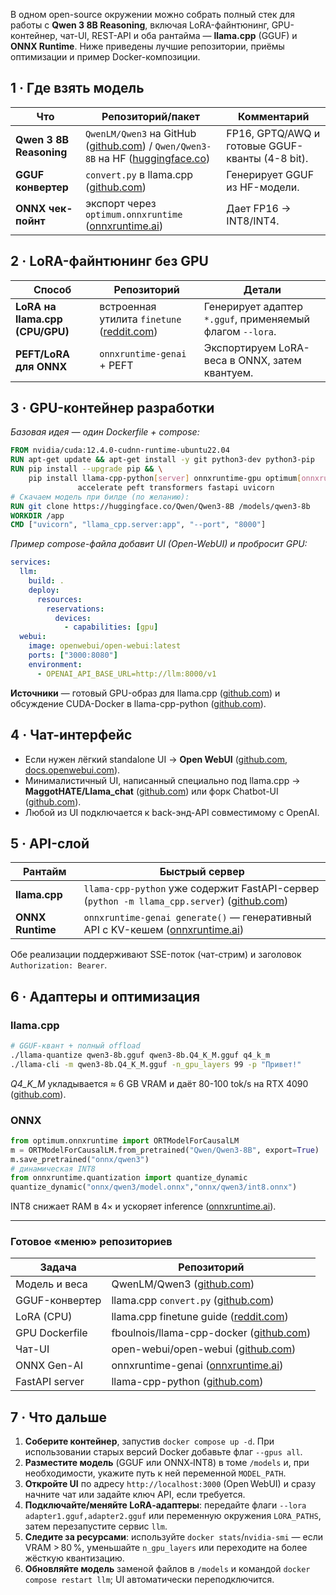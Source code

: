 В одном open-source окружении можно собрать полный стек для работы с **Qwen 3 8B Reasoning**, включая LoRA-файнтюнинг, GPU-контейнер, чат-UI, REST-API и оба рантайма — **llama.cpp** (GGUF) и **ONNX Runtime**. Ниже приведены лучшие репозитории, приёмы оптимизации и пример Docker-композиции.

## 1 · Где взять модель

| Что                     | Репозиторий/пакет                                                                                                                                                                                       | Комментарий                                     |
| ----------------------- | ------------------------------------------------------------------------------------------------------------------------------------------------------------------------------------------------------- | ----------------------------------------------- |
| **Qwen 3 8B Reasoning** | `QwenLM/Qwen3` на GitHub ([github.com](https://github.com/QwenLM/Qwen3?utm_source=chatgpt.com)) / `Qwen/Qwen3-8B` на HF ([huggingface.co](https://huggingface.co/Qwen/Qwen3-8B?utm_source=chatgpt.com)) | FP16, GPTQ/AWQ и готовые GGUF-кванты (4-8 bit). |
| **GGUF конвертер**      | `convert.py` в llama.cpp ([github.com](https://github.com/abetlen/llama-cpp-python/blob/main/llama_cpp/server/__main__.py?utm_source=chatgpt.com))                                                      | Генерирует GGUF из HF-модели.                   |
| **ONNX чек-пойнт**      | экспорт через `optimum.onnxruntime` ([onnxruntime.ai](https://onnxruntime.ai/docs/genai/?utm_source=chatgpt.com))                                                                                       | Дает FP16 → INT8/INT4.                          |

## 2 · LoRA-файнтюнинг без GPU

| Способ                          | Репозиторий                                                                                                                                                    | Детали                                                    |
| ------------------------------- | -------------------------------------------------------------------------------------------------------------------------------------------------------------- | --------------------------------------------------------- |
| **LoRA на llama.cpp (CPU/GPU)** | встроенная утилита `finetune` ([reddit.com](https://www.reddit.com/r/LocalLLaMA/comments/16utjm0/finetune_lora_on_cpu_using_llamacpp/?utm_source=chatgpt.com)) | Генерирует адаптер `*.gguf`, применяемый флагом `--lora`. |
| **PEFT/LoRA для ONNX**          | `onnxruntime-genai` + PEFT                                                                                                                                     | Экспортируем LoRA-веса в ONNX, затем квантуем.            |

## 3 · GPU-контейнер разработки

*Базовая идея — один Dockerfile + compose:*

```dockerfile
FROM nvidia/cuda:12.4.0-cudnn-runtime-ubuntu22.04
RUN apt-get update && apt-get install -y git python3-dev python3-pip
RUN pip install --upgrade pip && \
    pip install llama-cpp-python[server] onnxruntime-gpu optimum[onnxruntime] \
               accelerate peft transformers fastapi uvicorn
# Скачаем модель при билде (по желанию):
RUN git clone https://huggingface.co/Qwen/Qwen3-8B /models/qwen3-8b
WORKDIR /app
CMD ["uvicorn", "llama_cpp.server:app", "--port", "8000"]
```

*Пример compose-файла добавит UI (Open-WebUI) и пробросит GPU:*

```yaml
services:
  llm:
    build: .
    deploy:
      resources:
        reservations:
          devices:
            - capabilities: [gpu]
  webui:
    image: openwebui/open-webui:latest
    ports: ["3000:8080"]
    environment:
      - OPENAI_API_BASE_URL=http://llm:8000/v1
```

**Источники** — готовый GPU-образ для llama.cpp ([github.com](https://github.com/fboulnois/llama-cpp-docker?utm_source=chatgpt.com)) и обсуждение CUDA-Docker в llama-cpp-python ([github.com](https://github.com/abetlen/llama-cpp-python/discussions/1609?utm_source=chatgpt.com)).

## 4 · Чат-интерфейс

- Если нужен лёгкий standalone UI → **Open WebUI** ([github.com](https://github.com/open-webui/open-webui?utm_source=chatgpt.com), [docs.openwebui.com](https://docs.openwebui.com/?utm_source=chatgpt.com)).
- Минималистичный UI, написанный специально под llama.cpp → **MaggotHATE/Llama\_chat** ([github.com](https://github.com/MaggotHATE/Llama_chat?utm_source=chatgpt.com)) или форк Chatbot-UI ([github.com](https://github.com/yportne13/chatbot-ui-llama.cpp?utm_source=chatgpt.com)).
- Любой из UI подключается к back-энд-API совместимому с OpenAI.

## 5 · API-слой

| Рантайм          | Быстрый сервер                                                                                                                                                                                          |
| ---------------- | ------------------------------------------------------------------------------------------------------------------------------------------------------------------------------------------------------- |
| **llama.cpp**    | `llama-cpp-python` уже содержит FastAPI-сервер (`python -m llama_cpp.server`) ([github.com](https://github.com/abetlen/llama-cpp-python/blob/main/llama_cpp/server/__main__.py?utm_source=chatgpt.com)) |
| **ONNX Runtime** | `onnxruntime-genai generate()` — генеративный API с KV-кешем ([onnxruntime.ai](https://onnxruntime.ai/docs/genai/?utm_source=chatgpt.com))                                                              |

Обе реализации поддерживают SSE-поток (чат-стрим) и заголовок `Authorization: Bearer`.

## 6 · Адаптеры и оптимизация

### llama.cpp

```bash
# GGUF-квант + полный offload
./llama-quantize qwen3-8b.gguf qwen3-8b.Q4_K_M.gguf q4_k_m
./llama-cli -m qwen3-8b.Q4_K_M.gguf -n_gpu_layers 99 -p "Привет!"
```

*Q4\_K\_M* укладывается ≈ 6 GB VRAM и даёт 80-100 tok/s на RTX 4090 ([github.com](https://github.com/abetlen/llama-cpp-python/blob/main/llama_cpp/server/__main__.py?utm_source=chatgpt.com)).

### ONNX

```python
from optimum.onnxruntime import ORTModelForCausalLM
m = ORTModelForCausalLM.from_pretrained("Qwen/Qwen3-8B", export=True)
m.save_pretrained("onnx/qwen3")
# динамическая INT8
from onnxruntime.quantization import quantize_dynamic
quantize_dynamic("onnx/qwen3/model.onnx","onnx/qwen3/int8.onnx")
```

INT8 снижает RAM в 4× и ускоряет inference ([onnxruntime.ai](https://onnxruntime.ai/docs/genai/?utm_source=chatgpt.com)).

---

### Готовое «меню» репозиториев

| Задача         | Репозиторий                                                                                                                                               |
| -------------- | --------------------------------------------------------------------------------------------------------------------------------------------------------- |
| Модель и веса  | QwenLM/Qwen3 ([github.com](https://github.com/QwenLM/Qwen3?utm_source=chatgpt.com))                                                                       |
| GGUF-конвертер | llama.cpp `convert.py` ([github.com](https://github.com/abetlen/llama-cpp-python/blob/main/llama_cpp/server/__main__.py?utm_source=chatgpt.com))          |
| LoRA (CPU)     | llama.cpp finetune guide ([reddit.com](https://www.reddit.com/r/LocalLLaMA/comments/16utjm0/finetune_lora_on_cpu_using_llamacpp/?utm_source=chatgpt.com)) |
| GPU Dockerfile | fboulnois/llama-cpp-docker ([github.com](https://github.com/fboulnois/llama-cpp-docker?utm_source=chatgpt.com))                                           |
| Чат-UI         | open-webui/open-webui ([github.com](https://github.com/open-webui/open-webui?utm_source=chatgpt.com))                                                     |
| ONNX Gen-AI    | onnxruntime-genai ([onnxruntime.ai](https://onnxruntime.ai/docs/genai/?utm_source=chatgpt.com))                                                           |
| FastAPI server | llama-cpp-python ([github.com](https://github.com/abetlen/llama-cpp-python/blob/main/llama_cpp/server/__main__.py?utm_source=chatgpt.com))                |

## 7 · Что дальше

1. **Соберите контейнер**, запустив `docker compose up -d`. При использовании старых версий Docker добавьте флаг `--gpus all`.
2. **Разместите модель** (GGUF или ONNX‑INT8) в томе `/models` и, при необходимости, укажите путь к ней переменной `MODEL_PATH`.
3. **Откройте UI** по адресу `http://localhost:3000` (Open WebUI) и сразу начните чат или задайте ключ API, если требуется.
4. **Подключайте/меняйте LoRA‑адаптеры**: передайте флаги `--lora adapter1.gguf,adapter2.gguf` или переменную окружения `LORA_PATHS`, затем перезапустите сервис `llm`.
5. **Следите за ресурсами**: используйте `docker stats`/`nvidia-smi` — если VRAM > 80 %, уменьшайте `n_gpu_layers` или переходите на более жёсткую квантизацию.
6. **Обновляйте модель** заменой файлов в `/models` и командой `docker compose restart llm`; UI автоматически переподключится.

